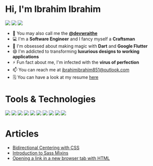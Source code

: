 # Hi, I'm Ibrahim Ibrahim

[![](https://img.shields.io/badge/Twitter-@devwraithe-informational?style=flat&logo=twitter&logoColor=white&color=00acee )](https://www.twitter.com/devwraithe)
[![](https://img.shields.io/badge/GitHub-@devwraithe-informational?style=flat&logo=github&logoColor=white&color=211f1f )](https://www.github.com/devwraithe)
[![](https://img.shields.io/badge/LinkedIn-@ibrahimaibrahim-informational?style=flat&logo=linkedin&logoColor=white&color=00acee )](https://linkedin.com/in/ibrahimaibrahim)
<!-- [![](https://img.shields.io/badge/Website-@devwraithe-informational?style=flat&logo=circle&logoColor=white&color=211f1f )](https://devwraithe.web.app) -->

<!--
**devwraithe/devwraithe** is a ✨ _special_ ✨ repository because its `README.md` (this file) appears on your GitHub profile.

Here are some ideas to get you started:

- 🔭 I’m currently working on ...
- 🌱 I’m currently learning ...
- 👯 I’m looking to collaborate on ...
- 🤔 I’m looking for help with ...
- 💬 Ask me about ...
- 📫 How to reach me: ...
- 😄 Pronouns: ...
- ⚡ Fun fact: ...
-->

- 👻 You may also call me the **[@devwraithe](https://www.github.com/devwraithe)**
- 💻 I'm a **Software Engineer** and I fancy myself a **Craftsman**
- 🎯 I'm obsessed about making magic with **Dart** and **Google Flutter**
- 😄 I'm addicted to transforming **luxurious designs to working applications**
- ⚡ Fun fact about me, I'm infected with the **virus of perfection**
- 📫 You can reach me at ibrahimibrahim851@outlook.com
- 🗒️ You can have a look at my resume [here](https://docs.google.com/document/d/1uVahcV_BAMouQ2jOI5jAsqKaSODSpIQwyh-eE50ObMo/edit?usp=sharing)

<!-- <hr style="border-width:1px;"> -->
# Tools & Technologies

![](https://img.shields.io/badge/Visual_Studio_Code-264de4?style=for-the-badge&logo=Visual%20Studio%20Code&logoColor=white)
![](https://img.shields.io/badge/JavaScript-F7DF1E?style=for-the-badge&logo=javascript&logoColor=black)
![](https://img.shields.io/badge/Dart-1967D2?style=for-the-badge&logo=dart&logoColor=white)
![](https://img.shields.io/badge/Markdown-000000?style=for-the-badge&logo=markdown&logoColor=white)
![](https://img.shields.io/badge/Flutter-027dfd?style=for-the-badge&logo=flutter&logoColor=white)
![](https://img.shields.io/badge/Git-f1502f?style=for-the-badge&logo=git&logoColor=white)
![](https://img.shields.io/badge/Google_Cloud-4285F4?style=for-the-badge&logo=google-cloud&logoColor=white)
![](https://img.shields.io/badge/GitHub-211f1f?style=for-the-badge&logo=github&logoColor=white)
![](https://img.shields.io/badge/Java-ff0000?style=for-the-badge&logo=java&logoColor=white)
![](https://img.shields.io/badge/Kotlin-a020f0?style=for-the-badge&logo=kotlin&logoColor=white)

<!-- ![](https://img.shields.io/badge/Code-Tailwind-informational?style=flat&logo=tailwindcss&logoColor=white&color=4091d7)
![](https://img.shields.io/badge/Code-Bootstrap-informational?style=flat&logo=bootstrap&logoColor=white&color=553c78) -->

# Articles

- [Bidirectional Centering with CSS](https://dev.to/devwraithe/bidirectional-centering-with-css-78g)
- [Introduction to Sass Mixins](https://dev.to/devwraithe/introduction-to-mixins-in-sass-2h2j)
- [Opening a link in a new browser tab with HTML](https://dev.to/devwraithe/opening-a-link-in-a-new-browser-tab-using-html-7gh)
